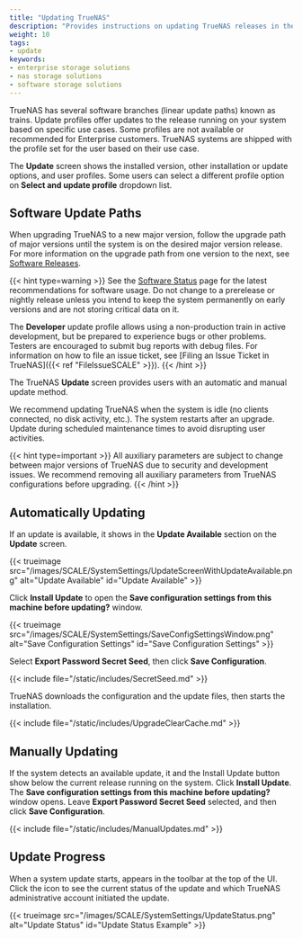 ```yaml
---
title: "Updating TrueNAS"
description: "Provides instructions on updating TrueNAS releases in the UI."
weight: 10
tags:
- update
keywords:
- enterprise storage solutions
- nas storage solutions
- software storage solutions
---
```


TrueNAS has several software branches (linear update paths) known as trains. 
Update profiles offer updates to the release running on your system based on specific use cases.
Some profiles are not available or recommended for Enterprise customers.
TrueNAS systems are shipped with the profile set for the user based on their use case.

The **Update** screen shows the installed version, other installation or update options, and user profiles.
Some users can select a different profile option on **Select and update profile** dropdown list.

## Software Update Paths

When upgrading TrueNAS to a new major version, follow the upgrade path of major versions until the system is on the desired major version release.
For more information on the upgrade path from one version to the next, see [Software Releases](https://www.truenas.com/docs/truenasupgrades/).

{{< hint type=warning >}}
See the [Software Status](https://www.truenas.com/software-status/) page for the latest recommendations for software usage.
Do not change to a prerelease or nightly release unless you intend to keep the system permanently on early versions and are not storing critical data on it.

The **Developer** update profile allows using a non-production train in active development, but be prepared to experience bugs or other problems.
Testers are encouraged to submit bug reports with debug files.
For information on how to file an issue ticket, see [Filing an Issue Ticket in TrueNAS]({{< ref "FileIssueSCALE" >}}).
{{< /hint >}}

The TrueNAS **Update** screen provides users with an automatic and manual update method.

We recommend updating TrueNAS when the system is idle (no clients connected, no disk activity, etc.).
The system restarts after an upgrade.
Update during scheduled maintenance times to avoid disrupting user activities.

{{< hint type=important >}}
All auxiliary parameters are subject to change between major versions of TrueNAS due to security and development issues.
We recommend removing all auxiliary parameters from TrueNAS configurations before upgrading.
{{< /hint >}}

## Automatically Updating

If an update is available, it shows in the **Update Available** section on the **Update** screen.

{{< trueimage src="/images/SCALE/SystemSettings/UpdateScreenWithUpdateAvailable.png" alt="Update Available" id="Update Available" >}}

Click **Install Update** to open the **Save configuration settings from this machine before updating?** window.

{{< trueimage src="/images/SCALE/SystemSettings/SaveConfigSettingsWindow.png" alt="Save Configuration Settings" id="Save Configuration Settings" >}}

Select **Export Password Secret Seed**, then click **Save Configuration**.

{{< include file="/static/includes/SecretSeed.md" >}}

TrueNAS downloads the configuration and the update files, then starts the installation.

{{< include file="/static/includes/UpgradeClearCache.md" >}}

## Manually Updating

If the system detects an available update, it and the Install Update button show below the current release running on the system.
Click **Install Update**. The **Save configuration settings from this machine before updating?** window opens.
Leave **Export Password Secret Seed** selected, and then click **Save Configuration**.

{{< include file="/static/includes/ManualUpdates.md" >}}

## Update Progress

When a system update starts, <span class="iconify" data-icon="ic:sharp-system-update-alt" style="font-size:150%;"></span> appears in the toolbar at the top of the UI.
Click the icon to see the current status of the update and which TrueNAS administrative account initiated the update.

{{< trueimage src="/images/SCALE/SystemSettings/UpdateStatus.png" alt="Update Status" id="Update Status Example" >}}
